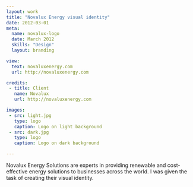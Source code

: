 ```yaml
---
layout: work
title: "Novalux Energy visual identity"
date: 2012-03-01
meta:
  name: novalux-logo
  date: March 2012
  skills: "Design"
  layout: branding

view:
  text: novaluxenergy.com
  url: http://novaluxenergy.com

credits:
 - title: Client
   name: Novalux
   url: http://novaluxenergy.com

images:
 - src: light.jpg
   type: logo
   caption: Logo on light background
 - src: dark.jpg
   type: logo
   caption: Logo on dark background

---
```

Novalux Energy Solutions are experts in providing renewable and cost-effective energy solutions to businesses across the world. I was given the task of creating their visual identity.
